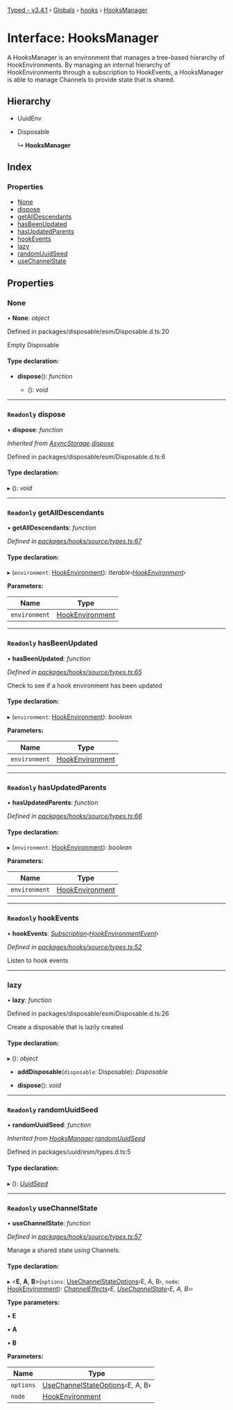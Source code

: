 [Typed - v3.4.1](../README.md) › [Globals](../globals.md) › [hooks](../modules/hooks.md) › [HooksManager](hooks.hooksmanager.md)

# Interface: HooksManager

A HooksManager is an environment that manages a tree-based hierarchy
of HookEnvironments. By managing an internal hierarchy of HookEnvironments
through a subscription to HookEvents, a HooksManager is able to manage Channels
to provide state that is shared.

## Hierarchy

* UuidEnv

* Disposable

  ↳ **HooksManager**

## Index

### Properties

* [None](hooks.hooksmanager.md#none)
* [dispose](hooks.hooksmanager.md#readonly-dispose)
* [getAllDescendants](hooks.hooksmanager.md#readonly-getalldescendants)
* [hasBeenUpdated](hooks.hooksmanager.md#readonly-hasbeenupdated)
* [hasUpdatedParents](hooks.hooksmanager.md#readonly-hasupdatedparents)
* [hookEvents](hooks.hooksmanager.md#readonly-hookevents)
* [lazy](hooks.hooksmanager.md#lazy)
* [randomUuidSeed](hooks.hooksmanager.md#readonly-randomuuidseed)
* [useChannelState](hooks.hooksmanager.md#readonly-usechannelstate)

## Properties

###  None

• **None**: *object*

Defined in packages/disposable/esm/Disposable.d.ts:20

Empty Disposable

#### Type declaration:

* **dispose**(): *function*

  * (): *void*

___

### `Readonly` dispose

• **dispose**: *function*

*Inherited from [AsyncStorage](asyncstorage.asyncstorage-1.md).[dispose](asyncstorage.asyncstorage-1.md#readonly-dispose)*

Defined in packages/disposable/esm/Disposable.d.ts:6

#### Type declaration:

▸ (): *void*

___

### `Readonly` getAllDescendants

• **getAllDescendants**: *function*

*Defined in [packages/hooks/source/types.ts:67](https://github.com/TylorS/typed-prelude/blob/cf24d7c0/packages/hooks/source/types.ts#L67)*

#### Type declaration:

▸ (`environment`: [HookEnvironment](hooks.hookenvironment.md)): *Iterable‹[HookEnvironment](hooks.hookenvironment.md)›*

**Parameters:**

Name | Type |
------ | ------ |
`environment` | [HookEnvironment](hooks.hookenvironment.md) |

___

### `Readonly` hasBeenUpdated

• **hasBeenUpdated**: *function*

*Defined in [packages/hooks/source/types.ts:65](https://github.com/TylorS/typed-prelude/blob/cf24d7c0/packages/hooks/source/types.ts#L65)*

Check to see if a hook environment has been updated

#### Type declaration:

▸ (`environment`: [HookEnvironment](hooks.hookenvironment.md)): *boolean*

**Parameters:**

Name | Type |
------ | ------ |
`environment` | [HookEnvironment](hooks.hookenvironment.md) |

___

### `Readonly` hasUpdatedParents

• **hasUpdatedParents**: *function*

*Defined in [packages/hooks/source/types.ts:66](https://github.com/TylorS/typed-prelude/blob/cf24d7c0/packages/hooks/source/types.ts#L66)*

#### Type declaration:

▸ (`environment`: [HookEnvironment](hooks.hookenvironment.md)): *boolean*

**Parameters:**

Name | Type |
------ | ------ |
`environment` | [HookEnvironment](hooks.hookenvironment.md) |

___

### `Readonly` hookEvents

• **hookEvents**: *[Subscription](subscription.subscription-1.md)‹[HookEnvironmentEvent](../modules/hooks.md#hookenvironmentevent)›*

*Defined in [packages/hooks/source/types.ts:52](https://github.com/TylorS/typed-prelude/blob/cf24d7c0/packages/hooks/source/types.ts#L52)*

Listen to hook events

___

###  lazy

• **lazy**: *function*

Defined in packages/disposable/esm/Disposable.d.ts:26

Create a disposable that is lazily created

#### Type declaration:

▸ (): *object*

* **addDisposable**(`disposable`: Disposable): *Disposable*

* **dispose**(): *void*

___

### `Readonly` randomUuidSeed

• **randomUuidSeed**: *function*

*Inherited from [HooksManager](hooks.hooksmanager.md).[randomUuidSeed](hooks.hooksmanager.md#readonly-randomuuidseed)*

Defined in packages/uuid/esm/types.d.ts:5

#### Type declaration:

▸ (): *[UuidSeed](../modules/uuid.md#uuidseed)*

___

### `Readonly` useChannelState

• **useChannelState**: *function*

*Defined in [packages/hooks/source/types.ts:57](https://github.com/TylorS/typed-prelude/blob/cf24d7c0/packages/hooks/source/types.ts#L57)*

Manage a shared state using Channels.

#### Type declaration:

▸ <**E**, **A**, **B**>(`options`: [UseChannelStateOptions](../modules/hooks.md#usechannelstateoptions)‹E, A, B›, `node`: [HookEnvironment](hooks.hookenvironment.md)): *[ChannelEffects](hooks.channeleffects.md)‹E, [UseChannelState](../modules/hooks.md#usechannelstate)‹E, A, B››*

**Type parameters:**

▪ **E**

▪ **A**

▪ **B**

**Parameters:**

Name | Type |
------ | ------ |
`options` | [UseChannelStateOptions](../modules/hooks.md#usechannelstateoptions)‹E, A, B› |
`node` | [HookEnvironment](hooks.hookenvironment.md) |
